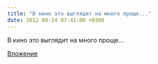 ```yaml
---
title: "В кино это выглядит на много проще..."
date: 2012-08-24 07:42:00 +0300
---
```


В кино это выглядит на много проще...

[Вложение](/assets/vk_photos/1/JMBXjI4yDGA.jpg)
